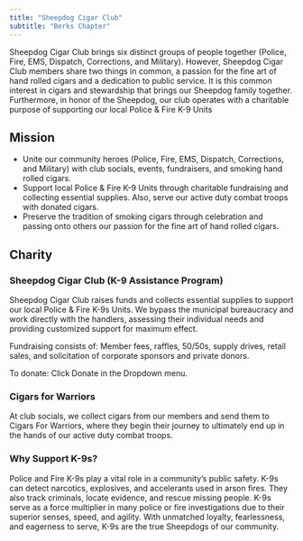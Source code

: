 ```yaml
---
title: "Sheepdog Cigar Club"
subtitle: "Berks Chapter"
---
```


Sheepdog Cigar Club brings six distinct groups of people together (Police, Fire, EMS, Dispatch, Corrections, and Military).  However, Sheepdog Cigar Club members share two things in common, a passion for the fine art of hand rolled cigars and a dedication to public service. It is this common interest in cigars and stewardship that brings our Sheepdog family together.  Furthermore, in honor of the Sheepdog, our club operates with a charitable purpose of supporting our local Police & Fire K-9 Units  

## Mission ##

* Unite our community heroes (Police, Fire, EMS, Dispatch, Corrections, and Military) with club socials, events, fundraisers, and smoking hand rolled cigars. 
* Support local Police & Fire K-9 Units through charitable fundraising and collecting essential supplies. Also, serve our active duty combat troops with donated cigars.
* Preserve the tradition of smoking cigars through celebration and passing onto others our passion for the fine art of hand rolled cigars.

## Charity ##

### Sheepdog Cigar Club (K-9 Assistance Program) ###

Sheepdog Cigar Club raises funds and collects essential supplies to support our local Police & Fire K-9s Units.  We bypass the municipal bureaucracy and work directly with the handlers, assessing their individual needs and providing customized support for maximum effect.  

Fundraising consists of: Member fees, raffles, 50/50s, supply drives, retail sales, and solicitation of corporate sponsors and private donors.

To donate: Click Donate in the Dropdown menu.

### Cigars for Warriors ###

At club socials, we collect cigars from our members and send them to Cigars For Warriors, where they begin their journey to ultimately end up in the hands of our active duty combat troops. 

### Why Support K-9s? ###

Police and Fire K-9s play a vital role in a community’s public safety. K-9s can detect narcotics, explosives, and accelerants used in arson fires.  They also track criminals, locate evidence, and rescue missing people.  K-9s serve as a force multiplier in many police or fire investigations due to their superior senses, speed, and agility.  With unmatched loyalty, fearlessness, and eagerness to serve, K-9s are the true Sheepdogs of our community. 

